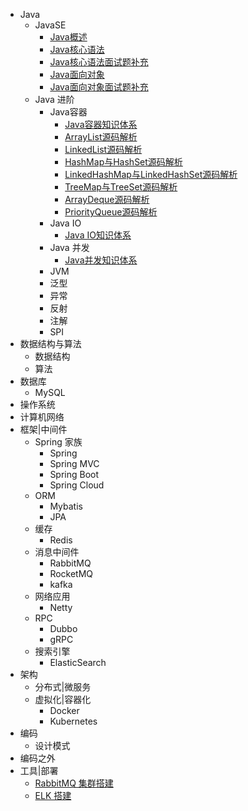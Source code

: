 * Java
    * JavaSE
	    * [Java概述](docs/Java/J1-JavaSE/J1-1-Java概述.md)
	    * [Java核心语法](docs/Java/J1-JavaSE/J1-2-Java核心语法.md)
	    * [Java核心语法面试题补充](docs/Java/J1-JavaSE/J1-2.1-Java核心语法面试题补充.md)
	    * [Java面向对象](docs/Java/J1-JavaSE/J1-3-Java面向对象.md)
	    * [Java面向对象面试题补充](docs/Java/J1-JavaSE/J1-3.1-Java面向对象面试题补充.md)
	* Java 进阶
		* Java容器
			* [Java容器知识体系](docs/Java/J2-Java进阶/Java容器/J2-1-Java容器知识体系.md)
			* [ArrayList源码解析](docs/Java/J2-Java进阶/Java容器/J2-1.1-ArrayList源码解析.md)
			* [LinkedList源码解析](docs/Java/J2-Java进阶/Java容器/J2-1.2-LinkedList源码解析.md)
			* [HashMap与HashSet源码解析](docs/Java/J2-Java进阶/Java容器/J2-1.3-HashMap与HashSet源码解析.md)
			* [LinkedHashMap与LinkedHashSet源码解析](docs/Java/J2-Java进阶/Java容器/J2-1.4-LinkedHashMap与LinkedHashSet源码解析.md)
			* [TreeMap与TreeSet源码解析](docs/Java/J2-Java进阶/Java容器/J2-1.5-TreeMap与TreeSet源码解析.md)
			* [ArrayDeque源码解析](docs/Java/J2-Java进阶/Java容器/J2-1.6-ArrayDeque源码解析.md)
			* [PriorityQueue源码解析](docs/Java/J2-Java进阶/Java容器/J2-1.7-PriorityQueue源码解析.md)
		* Java IO
			* [Java IO知识体系](docs/Java/J2-Java进阶/Java%20IO/J2-2-Java%20IO知识体系.md)
		* Java 并发
			* [Java并发知识体系](docs/Java/J2-Java进阶/Java并发/J2-3-Java并发知识体系.md)
		* JVM
		* 泛型
		* 异常
		* 反射
		* 注解
		* SPI
* 数据结构与算法
	* 数据结构
	* 算法
* 数据库
	* MySQL
* 操作系统
* 计算机网络
* 框架|中间件
	* Spring 家族
		* Spring
		* Spring MVC
		* Spring Boot
		* Spring Cloud
	* ORM
		* Mybatis
		* JPA
	* 缓存
		* Redis
	* 消息中间件
		* RabbitMQ
		* RocketMQ
		* kafka
	* 网络应用
		* Netty
	* RPC
		* Dubbo
		* gRPC
	* 搜索引擎
		* ElasticSearch
* 架构
	* 分布式|微服务
	* 虚拟化|容器化
		* Docker
		* Kubernetes
* 编码
	* 设计模式
* 编码之外
* 工具|部署
	* [RabbitMQ 集群搭建](docs/安装部署/RabbitMQ%20集群搭建.md)
	* [ELK 搭建](docs/安装部署/ELK%20搭建.md)


